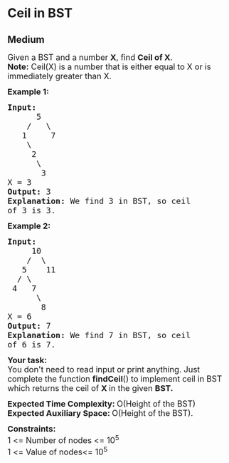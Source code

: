 # Ceil in BST
## Medium
<div class="problems_problem_content__Xm_eO"><p><span style="font-size:18px">Given a&nbsp;BST and a number <strong>X</strong>, find <strong>Ceil of X</strong>.</span><br>
<span style="font-size:18px"><strong>Note:</strong> Ceil(X) is a number that is either equal to X or is immediately greater than X.</span></p>

<p><span style="font-size:18px"><strong>Example 1:</strong></span></p>

<pre><span style="font-size:18px"><strong>Input:
</strong>      5
&nbsp;   /   \
&nbsp;  1     7
&nbsp;   \
&nbsp;    2 
&nbsp;     \
&nbsp;      3
X = 3
<strong>Output: </strong>3<strong>
Explanation: </strong>We find 3 in BST, so ceil
of 3 is 3.</span></pre>

<p><span style="font-size:18px"><strong>Example 2:</strong></span></p>

<pre><span style="font-size:18px"><strong>Input:
</strong>     10
&nbsp;   /  \
&nbsp;  5    11
&nbsp; / \ 
&nbsp;4   7
&nbsp;     \
&nbsp;      8
X = 6
<strong>Output: </strong>7<strong>
Explanation: </strong>We find 7 in BST, so ceil
of 6 is 7.</span></pre>

<p><span style="font-size:18px"><strong>Your task:</strong><br>
You don't need to read input or print anything. Just complete the function <strong>findCeil</strong>() to implement ceil in BST which returns the ceil of&nbsp;<strong>X&nbsp;</strong>in the given&nbsp;<strong>BST.</strong></span></p>

<p><span style="font-size:18px"><strong>Expected Time Complexity:&nbsp;</strong>O(Height of the BST)<br>
<strong>Expected Auxiliary Space:&nbsp;</strong>O(Height of the BST).</span></p>

<p><span style="font-size:18px"><strong>Constraints:</strong><br>
1 &lt;= Number of nodes &lt;= 10<sup>5</sup><br>
1 &lt;= Value of nodes&lt;= 10<sup>5</sup></span></p>
</div>
